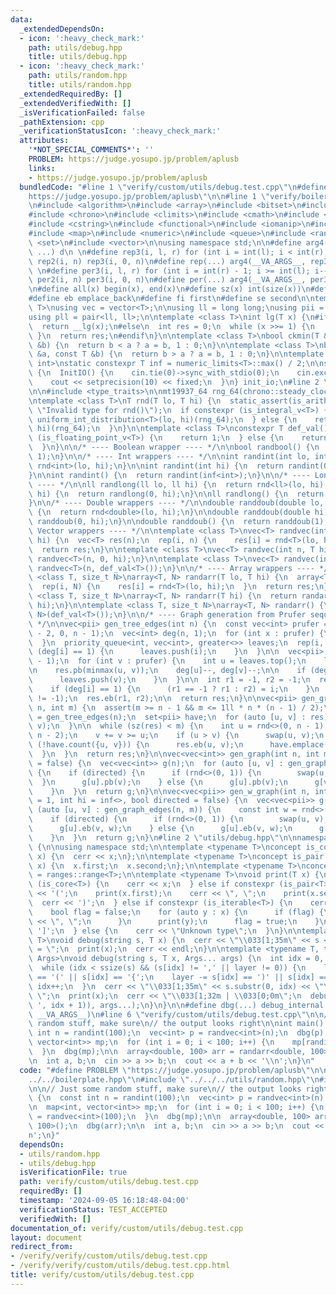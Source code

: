 ```yaml
---
data:
  _extendedDependsOn:
  - icon: ':heavy_check_mark:'
    path: utils/debug.hpp
    title: utils/debug.hpp
  - icon: ':heavy_check_mark:'
    path: utils/random.hpp
    title: utils/random.hpp
  _extendedRequiredBy: []
  _extendedVerifiedWith: []
  _isVerificationFailed: false
  _pathExtension: cpp
  _verificationStatusIcon: ':heavy_check_mark:'
  attributes:
    '*NOT_SPECIAL_COMMENTS*': ''
    PROBLEM: https://judge.yosupo.jp/problem/aplusb
    links:
    - https://judge.yosupo.jp/problem/aplusb
  bundledCode: "#line 1 \"verify/custom/utils/debug.test.cpp\"\n#define PROBLEM \"\
    https://judge.yosupo.jp/problem/aplusb\"\n\n#line 1 \"verify/boilerplate.hpp\"\
    \n#include <algorithm>\n#include <array>\n#include <bitset>\n#include <cassert>\n\
    #include <chrono>\n#include <climits>\n#include <cmath>\n#include <cstdint>\n\
    #include <cstring>\n#include <functional>\n#include <iomanip>\n#include <iostream>\n\
    #include <map>\n#include <numeric>\n#include <queue>\n#include <random>\n#include\
    \ <set>\n#include <vector>\n\nusing namespace std;\n\n#define arg4(a, b, c, d,\
    \ ...) d\n \n#define rep3(i, l, r) for (int i = int(l); i < int(r); i++)\n#define\
    \ rep2(i, n) rep3(i, 0, n)\n#define rep(...) arg4(__VA_ARGS__, rep3, rep2) (__VA_ARGS__)\n\
    \ \n#define per3(i, l, r) for (int i = int(r) - 1; i >= int(l); i--)\n#define\
    \ per2(i, n) per3(i, 0, n)\n#define per(...) arg4(__VA_ARGS__, per3, per2) (__VA_ARGS__)\n\
    \n#define all(x) begin(x), end(x)\n#define sz(x) int(size(x))\n#define pb push_back\n\
    #define eb emplace_back\n#define fi first\n#define se second\n\ntemplate <class\
    \ T>\nusing vec = vector<T>;\n\nusing ll = long long;\nusing pii = pair<int, int>;\n\
    using pll = pair<ll, ll>;\n\ntemplate <class T>\nint lg(T x) {\n#if __has_builtin(__lg)\n\
    \  return __lg(x);\n#else\n  int res = 0;\n  while (x >>= 1) {\n    res++;\n \
    \ }\n  return res;\n#endif\n}\n\ntemplate <class T>\nbool ckmin(T &a, const T\
    \ &b) {\n  return b < a ? a = b, 1 : 0;\n}\n\ntemplate <class T>\nbool ckmax(T\
    \ &a, const T &b) {\n  return b > a ? a = b, 1 : 0;\n}\n\ntemplate <class T =\
    \ int>\nstatic constexpr T inf = numeric_limits<T>::max() / 2;\n\nstruct InitIO\
    \ {\n  InitIO() {\n    cin.tie(0)->sync_with_stdio(0);\n    cin.exceptions(cin.failbit);\n\
    \    cout << setprecision(10) << fixed;\n  }\n} init_io;\n#line 2 \"utils/random.hpp\"\
    \n\n#include <type_traits>\n\nmt19937_64 rng_64(chrono::steady_clock::now().time_since_epoch().count());\n\
    \ntemplate <class T>\nT rnd(T lo, T hi) {\n  static_assert(is_arithmetic_v<T>,\
    \ \"Invalid type for rnd()\");\n  if constexpr (is_integral_v<T>) {\n    return\
    \ uniform_int_distribution<T>(lo, hi)(rng_64);\n  } else {\n    return uniform_real_distribution<T>(lo,\
    \ hi)(rng_64);\n  }\n}\n\ntemplate <class T>\nconstexpr T def_val() {\n  if constexpr\
    \ (is_floating_point_v<T>) {\n    return 1;\n  } else {\n    return inf<T>;\n\
    \  }\n}\n\n/* ---- Boolean wrapper ---- */\n\nbool randbool() {\n  return rnd<int>(0,\
    \ 1);\n}\n\n/* ---- Int wrappers ---- */\n\nint randint(int lo, int hi) {\n  return\
    \ rnd<int>(lo, hi);\n}\n\nint randint(int hi) {\n  return randint(0, hi - 1);\n\
    }\n\nint randint() {\n  return randint(inf<int>);\n}\n\n/* ---- Long long wrappers\
    \ ---- */\n\nll randlong(ll lo, ll hi) {\n  return rnd<ll>(lo, hi);\n}\n\nll randlong(ll\
    \ hi) {\n  return randlong(0, hi);\n}\n\nll randlong() {\n  return randlong(inf<ll>);\n\
    }\n\n/* ---- Double wrappers ---- */\n\ndouble randdoub(double lo, double hi)\
    \ {\n  return rnd<double>(lo, hi);\n}\n\ndouble randdoub(double hi) {\n  return\
    \ randdoub(0, hi);\n}\n\ndouble randdoub() {\n  return randdoub(1);\n}\n\n/* ----\
    \ Vector wrappers ---- */\n\ntemplate <class T>\nvec<T> randvec(int n, T lo, T\
    \ hi) {\n  vec<T> res(n);\n  rep(i, n) {\n    res[i] = rnd<T>(lo, hi);\n  }\n\
    \  return res;\n}\n\ntemplate <class T>\nvec<T> randvec(int n, T hi) {\n  return\
    \ randvec<T>(n, 0, hi);\n}\n\ntemplate <class T>\nvec<T> randvec(int n) {\n  return\
    \ randvec<T>(n, def_val<T>());\n}\n\n/* ---- Array wrappers ---- */\n\ntemplate\
    \ <class T, size_t N>\narray<T, N> randarr(T lo, T hi) {\n  array<T, N> res;\n\
    \  rep(i, N) {\n    res[i] = rnd<T>(lo, hi);\n  }\n  return res;\n}\n\ntemplate\
    \ <class T, size_t N>\narray<T, N> randarr(T hi) {\n  return randarr<T, N>(0,\
    \ hi);\n}\n\ntemplate <class T, size_t N>\narray<T, N> randarr() {\n  return randarr<T,\
    \ N>(def_val<T>());\n}\n\n/* ---- Graph generation from Prufer sequences ----\
    \ */\n\nvec<pii> gen_tree_edges(int n) {\n  const vec<int> prufer = randvec(n\
    \ - 2, 0, n - 1);\n  vec<int> deg(n, 1);\n  for (int x : prufer) {\n    deg[x]++;\n\
    \  }\n  priority_queue<int, vec<int>, greater<>> leaves;\n  rep(i, n) {\n    if\
    \ (deg[i] == 1) {\n      leaves.push(i);\n    }\n  }\n\n  vec<pii> res;\n  res.reserve(n\
    \ - 1);\n  for (int v : prufer) {\n    int u = leaves.top();\n    leaves.pop();\n\
    \n    res.pb(minmax(u, v));\n    deg[u]--, deg[v]--;\n\n    if (deg[v] == 1) {\n\
    \      leaves.push(v);\n    }\n  }\n\n  int r1 = -1, r2 = -1;\n  rep(i, n) {\n\
    \    if (deg[i] == 1) {\n      (r1 == -1 ? r1 : r2) = i;\n    }\n  }\n  assert(r2\
    \ != -1);\n  res.eb(r1, r2);\n\n  return res;\n}\n\nvec<pii> gen_graph_edges(int\
    \ n, int m) {\n  assert(m >= n - 1 && m <= 1ll * n * (n - 1) / 2);\n\n  auto res\
    \ = gen_tree_edges(n);\n  set<pii> have;\n  for (auto [u, v] : res) {\n    have.emplace(u,\
    \ v);\n  }\n\n  while (sz(res) < m) {\n    int u = rnd<>(0, n - 1), v = rnd<>(0,\
    \ n - 2);\n    v += v >= u;\n    if (u > v) {\n      swap(u, v);\n    }\n    if\
    \ (!have.count({u, v})) {\n      res.eb(u, v);\n      have.emplace(u, v);\n  \
    \  }\n  }\n  return res;\n}\n\nvec<vec<int>> gen_graph(int n, int m, bool directed\
    \ = false) {\n  vec<vec<int>> g(n);\n  for (auto [u, v] : gen_graph_edges(n, m))\
    \ {\n    if (directed) {\n      if (rnd<>(0, 1)) {\n        swap(u, v);\n    \
    \  }\n      g[u].pb(v);\n    } else {\n      g[u].pb(v);\n      g[v].pb(u);\n\
    \    }\n  }\n  return g;\n}\n\nvec<vec<pii>> gen_w_graph(int n, int m, int lo\
    \ = 1, int hi = inf<>, bool directed = false) {\n  vec<vec<pii>> g(n);\n  for\
    \ (auto [u, v] : gen_graph_edges(n, m)) {\n    const int w = rnd<>(lo, hi);\n\
    \    if (directed) {\n      if (rnd<>(0, 1)) {\n        swap(u, v);\n      }\n\
    \      g[u].eb(v, w);\n    } else {\n      g[u].eb(v, w);\n      g[v].eb(u, w);\n\
    \    }\n  }\n  return g;\n}\n#line 2 \"utils/debug.hpp\"\n\nnamespace debug_internal\
    \ {\n\nusing namespace std;\n\ntemplate <typename T>\nconcept is_core = requires(T\
    \ x) {\n  cerr << x;\n};\n\ntemplate <typename T>\nconcept is_pair = requires(T\
    \ x) {\n  x.first;\n  x.second;\n};\n\ntemplate <typename T>\nconcept is_iterable\
    \ = ranges::range<T>;\n\ntemplate <typename T>\nvoid print(T x) {\n  if constexpr\
    \ (is_core<T>) {\n    cerr << x;\n  } else if constexpr (is_pair<T>) {\n    cerr\
    \ << '(';\n    print(x.first);\n    cerr << \", \";\n    print(x.second);\n  \
    \  cerr << ')';\n  } else if constexpr (is_iterable<T>) {\n    cerr << '[';\n\
    \    bool flag = false;\n    for (auto y : x) {\n      if (flag) {\n        cerr\
    \ << \", \";\n      }\n      print(y);\n      flag = true;\n    }\n    cerr <<\
    \ ']';\n  } else {\n    cerr << \"Unknown type\";\n  }\n}\n\ntemplate <typename\
    \ T>\nvoid debug(string s, T x) {\n  cerr << \"\\033[1;35m\" << s << \"\\033[0;0m\
    \ = \";\n  print(x);\n  cerr << endl;\n}\n\ntemplate <typename T, typename...\
    \ Args>\nvoid debug(string s, T x, Args... args) {\n  int idx = 0, layer = 0;\n\
    \  while (idx < ssize(s) && (s[idx] != ',' || layer != 0)) {\n    layer += s[idx]\
    \ == '(' || s[idx] == '{';\n    layer -= s[idx] == ')' || s[idx] == '}';\n   \
    \ idx++;\n  }\n  cerr << \"\\033[1;35m\" << s.substr(0, idx) << \"\\033[0;0m =\
    \ \";\n  print(x);\n  cerr << \"\\033[1;32m | \\033[0;0m\";\n  debug(s.substr(s.find_first_not_of('\
    \ ', idx + 1)), args...);\n}\n}\n\n#define dbg(...) debug_internal::debug(#__VA_ARGS__,\
    \ __VA_ARGS__)\n#line 6 \"verify/custom/utils/debug.test.cpp\"\n\n// Just some\
    \ random stuff, make sure\n// the output looks right\n\nint main() {\n  const\
    \ int n = randint(100);\n  vec<int> p = randvec<int>(n);\n  dbg(p);\n\n  map<int,\
    \ vector<int>> mp;\n  for (int i = 0; i < 100; i++) {\n    mp[randint()] = randvec<int>(100);\n\
    \  }\n  dbg(mp);\n\n  array<double, 100> arr = randarr<double, 100>();\n  dbg(arr);\n\
    \n  int a, b;\n  cin >> a >> b;\n  cout << a + b << '\\n';\n}\n"
  code: "#define PROBLEM \"https://judge.yosupo.jp/problem/aplusb\"\n\n#include \"\
    ../../boilerplate.hpp\"\n#include \"../../../utils/random.hpp\"\n#include \"../../../utils/debug.hpp\"\
    \n\n// Just some random stuff, make sure\n// the output looks right\n\nint main()\
    \ {\n  const int n = randint(100);\n  vec<int> p = randvec<int>(n);\n  dbg(p);\n\
    \n  map<int, vector<int>> mp;\n  for (int i = 0; i < 100; i++) {\n    mp[randint()]\
    \ = randvec<int>(100);\n  }\n  dbg(mp);\n\n  array<double, 100> arr = randarr<double,\
    \ 100>();\n  dbg(arr);\n\n  int a, b;\n  cin >> a >> b;\n  cout << a + b << '\\\
    n';\n}"
  dependsOn:
  - utils/random.hpp
  - utils/debug.hpp
  isVerificationFile: true
  path: verify/custom/utils/debug.test.cpp
  requiredBy: []
  timestamp: '2024-09-05 16:18:48-04:00'
  verificationStatus: TEST_ACCEPTED
  verifiedWith: []
documentation_of: verify/custom/utils/debug.test.cpp
layout: document
redirect_from:
- /verify/verify/custom/utils/debug.test.cpp
- /verify/verify/custom/utils/debug.test.cpp.html
title: verify/custom/utils/debug.test.cpp
---
```

